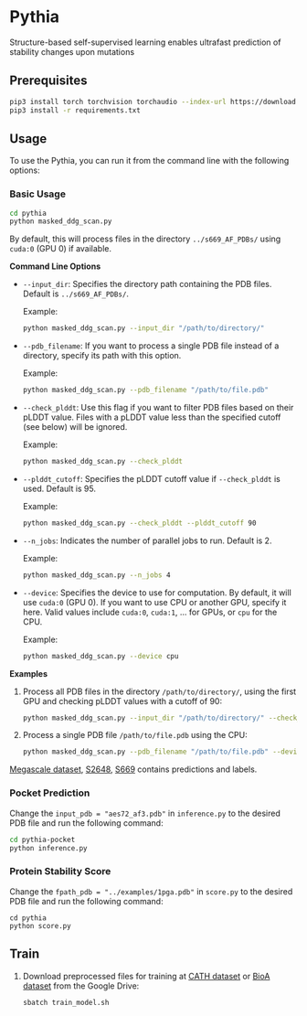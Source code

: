 # Pythia
Structure-based self-supervised learning enables ultrafast prediction of stability changes upon mutations

## Prerequisites

```bash
pip3 install torch torchvision torchaudio --index-url https://download.pytorch.org/whl/cu118
pip3 install -r requirements.txt
```

## Usage

To use the Pythia, you can run it from the command line with the following options:

### Basic Usage

```bash
cd pythia
python masked_ddg_scan.py
```

By default, this will process files in the directory `../s669_AF_PDBs/` using `cuda:0` (GPU 0) if available.

**Command Line Options**  

- `--input_dir`: Specifies the directory path containing the PDB files. Default is `../s669_AF_PDBs/`.
  
  Example: 
  ```bash
  python masked_ddg_scan.py --input_dir "/path/to/directory/"
  ```

- `--pdb_filename`: If you want to process a single PDB file instead of a directory, specify its path with this option.

  Example:
  ```bash
  python masked_ddg_scan.py --pdb_filename "/path/to/file.pdb"
  ```

- `--check_plddt`: Use this flag if you want to filter PDB files based on their pLDDT value. Files with a pLDDT value less than the specified cutoff (see below) will be ignored.

  Example:
  ```bash
  python masked_ddg_scan.py --check_plddt
  ```

- `--plddt_cutoff`: Specifies the pLDDT cutoff value if `--check_plddt` is used. Default is 95.

  Example:
  ```bash
  python masked_ddg_scan.py --check_plddt --plddt_cutoff 90
  ```

- `--n_jobs`: Indicates the number of parallel jobs to run. Default is 2.

  Example:
  ```bash
  python masked_ddg_scan.py --n_jobs 4
  ```

- `--device`: Specifies the device to use for computation. By default, it will use `cuda:0` (GPU 0). If you want to use CPU or another GPU, specify it here. Valid values include `cuda:0`, `cuda:1`, ... for GPUs, or `cpu` for the CPU.

  Example:
  ```bash
  python masked_ddg_scan.py --device cpu
  ```

**Examples**

1. Process all PDB files in the directory `/path/to/directory/`, using the first GPU and checking pLDDT values with a cutoff of 90:
   
   ```bash
   python masked_ddg_scan.py --input_dir "/path/to/directory/" --check_plddt --plddt_cutoff 90 --device cuda:0
   ```

2. Process a single PDB file `/path/to/file.pdb` using the CPU:

   ```bash
   python masked_ddg_scan.py --pdb_filename "/path/to/file.pdb" --device cpu
   ```
[Megascale dataset](./megascale_data.csv), [S2648](./s2648_data.csv), [S669](./s669_data.csv) contains predictions and labels.

### Pocket Prediction
Change the `input_pdb = "aes72_af3.pdb"` in `inference.py` to the desired PDB file and run the following command:
```bash
cd pythia-pocket
python inference.py
```

### Protein Stability Score
Change the `fpath_pdb = "../examples/1pga.pdb"` in `score.py` to the desired PDB file and run the following command:
```
cd pythia
python score.py
```

## Train

1. Download preprocessed files for training at [CATH dataset](https://drive.google.com/file/d/1HlW27bcHX6CB5GpHlSf90pwrX5e21_Ch/view?usp=sharing) or [BioA dataset](https://drive.google.com/file/d/1iGJPXThJj6Vv7noT-RlcXuUPasxhamkg/view?usp=sharing) from the Google Drive:  
    ```bash
    sbatch train_model.sh
    ```
